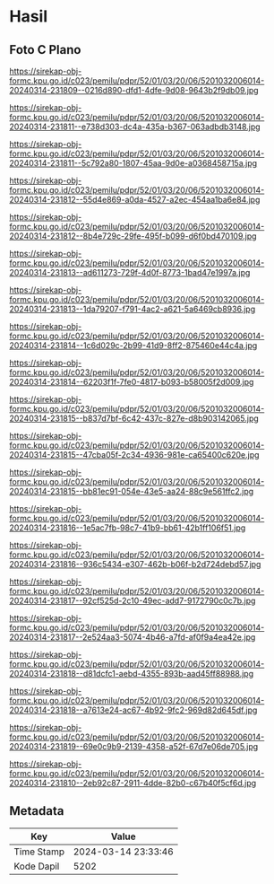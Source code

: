# Hasil

## Foto C Plano

https://sirekap-obj-formc.kpu.go.id/c023/pemilu/pdpr/52/01/03/20/06/5201032006014-20240314-231809--0216d890-dfd1-4dfe-9d08-9643b2f9db09.jpg

https://sirekap-obj-formc.kpu.go.id/c023/pemilu/pdpr/52/01/03/20/06/5201032006014-20240314-231811--e738d303-dc4a-435a-b367-063adbdb3148.jpg

https://sirekap-obj-formc.kpu.go.id/c023/pemilu/pdpr/52/01/03/20/06/5201032006014-20240314-231811--5c792a80-1807-45aa-9d0e-a0368458715a.jpg

https://sirekap-obj-formc.kpu.go.id/c023/pemilu/pdpr/52/01/03/20/06/5201032006014-20240314-231812--55d4e869-a0da-4527-a2ec-454aa1ba6e84.jpg

https://sirekap-obj-formc.kpu.go.id/c023/pemilu/pdpr/52/01/03/20/06/5201032006014-20240314-231812--8b4e729c-29fe-495f-b099-d6f0bd470109.jpg

https://sirekap-obj-formc.kpu.go.id/c023/pemilu/pdpr/52/01/03/20/06/5201032006014-20240314-231813--ad611273-729f-4d0f-8773-1bad47e1997a.jpg

https://sirekap-obj-formc.kpu.go.id/c023/pemilu/pdpr/52/01/03/20/06/5201032006014-20240314-231813--1da79207-f791-4ac2-a621-5a6469cb8936.jpg

https://sirekap-obj-formc.kpu.go.id/c023/pemilu/pdpr/52/01/03/20/06/5201032006014-20240314-231814--1c6d029c-2b99-41d9-8ff2-875460e44c4a.jpg

https://sirekap-obj-formc.kpu.go.id/c023/pemilu/pdpr/52/01/03/20/06/5201032006014-20240314-231814--62203f1f-7fe0-4817-b093-b58005f2d009.jpg

https://sirekap-obj-formc.kpu.go.id/c023/pemilu/pdpr/52/01/03/20/06/5201032006014-20240314-231815--b837d7bf-6c42-437c-827e-d8b903142065.jpg

https://sirekap-obj-formc.kpu.go.id/c023/pemilu/pdpr/52/01/03/20/06/5201032006014-20240314-231815--47cba05f-2c34-4936-981e-ca65400c620e.jpg

https://sirekap-obj-formc.kpu.go.id/c023/pemilu/pdpr/52/01/03/20/06/5201032006014-20240314-231815--bb81ec91-054e-43e5-aa24-88c9e561ffc2.jpg

https://sirekap-obj-formc.kpu.go.id/c023/pemilu/pdpr/52/01/03/20/06/5201032006014-20240314-231816--1e5ac7fb-98c7-41b9-bb61-42b1ff106f51.jpg

https://sirekap-obj-formc.kpu.go.id/c023/pemilu/pdpr/52/01/03/20/06/5201032006014-20240314-231816--936c5434-e307-462b-b06f-b2d724debd57.jpg

https://sirekap-obj-formc.kpu.go.id/c023/pemilu/pdpr/52/01/03/20/06/5201032006014-20240314-231817--92cf525d-2c10-49ec-add7-9172790c0c7b.jpg

https://sirekap-obj-formc.kpu.go.id/c023/pemilu/pdpr/52/01/03/20/06/5201032006014-20240314-231817--2e524aa3-5074-4b46-a7fd-af0f9a4ea42e.jpg

https://sirekap-obj-formc.kpu.go.id/c023/pemilu/pdpr/52/01/03/20/06/5201032006014-20240314-231818--d81dcfc1-aebd-4355-893b-aad45ff88988.jpg

https://sirekap-obj-formc.kpu.go.id/c023/pemilu/pdpr/52/01/03/20/06/5201032006014-20240314-231818--a7613e24-ac67-4b92-9fc2-969d82d645df.jpg

https://sirekap-obj-formc.kpu.go.id/c023/pemilu/pdpr/52/01/03/20/06/5201032006014-20240314-231819--69e0c9b9-2139-4358-a52f-67d7e06de705.jpg

https://sirekap-obj-formc.kpu.go.id/c023/pemilu/pdpr/52/01/03/20/06/5201032006014-20240314-231810--2eb92c87-2911-4dde-82b0-c67b40f5cf6d.jpg


## Metadata

| Key        | Value               |
| ---------- | ------------------- |
| Time Stamp | 2024-03-14 23:33:46 |
| Kode Dapil | 5202                |



